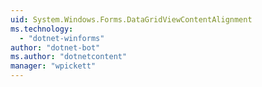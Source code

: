 ```yaml
---
uid: System.Windows.Forms.DataGridViewContentAlignment
ms.technology: 
  - "dotnet-winforms"
author: "dotnet-bot"
ms.author: "dotnetcontent"
manager: "wpickett"
---
```

